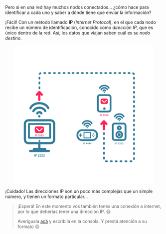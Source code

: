 Pero si en una red hay muchos nodos conectados... ¿cómo hace para identificar a cada uno y saber a dónde tiene que enviar la información?

¡Fácil! Con un método llamado **IP** (_Internet Protocol_), en el que cada nodo recibe un número de identificación, conocido como _dirección IP_, que es único dentro de la red. Así, los datos que viajan saben cuál es su _nodo destino_. 

<center>
<img src="https://raw.githubusercontent.com/MumukiProject/mumuki-guia-text-redes-e-internet/master/images/ej6-01_1524150945025.png" alt="ej6-01_1524150945025.png" width="450px" height="auto">
</center>

¡Cuidado! Las direcciones IP son un poco más complejas que un simple número, y tienen un formato particular...

> ¡Esperá! En este momento vos también tenés una conexión a internet, por lo que deberías tener una dirección IP. :smiley:
>
> Averiguala [acá](http://www.cualesmiip.com/) y escribila en la consola. Y prestá atención a su formato :wink:
